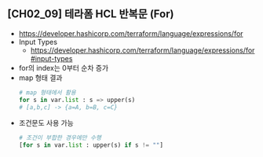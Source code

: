 ## [CH02_09] 테라폼 HCL 반복문 (For)
- https://developer.hashicorp.com/terraform/language/expressions/for
- Input Types
  - https://developer.hashicorp.com/terraform/language/expressions/for#input-types
- for의 index는 0부터 순차 증가
- map 형태 결과
  ```python
  # map 형태에서 활용
  for s in var.list : s => upper(s)
  # [a,b,c] -> {a=A, b=B, c=C}
  ```
- 조건문도 사용 가능
  ```python
  # 조건이 부합한 경우에만 수행
  [for s in var.list : upper(s) if s != ""]
  ```
